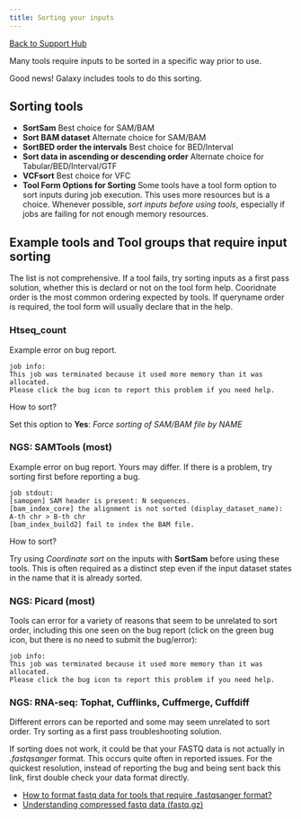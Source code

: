 ```yaml
---
title: Sorting your inputs
---
```

[Back to Support Hub](/src/support/index.md)

Many tools require inputs to be sorted in a specific way prior to use. 

Good news! Galaxy includes tools to do this sorting.

## Sorting tools

* **SortSam** Best choice for SAM/BAM
* **Sort BAM dataset** Alternate choice for SAM/BAM
* **SortBED order the intervals** Best choice for BED/Interval
* **Sort data in ascending or descending order** Alternate choice for Tabular/BED/Interval/GTF
* **VCFsort** Best choice for VFC
* **Tool Form Options for Sorting** Some tools have a tool form option to sort inputs during job execution. This uses more resources but is a choice. Whenever possible, _sort inputs before using tools_, especially if jobs are failing for not enough memory resources.

## Example tools and Tool groups that require input sorting 

The list is not comprehensive. If a tool fails, try sorting inputs as a first pass solution, whether this is declard or not on the tool form help. Cooridnate order is the most common ordering expected by tools. If queryname order is required, the tool form will usually declare that in the help.

### Htseq_count

Example error on bug report. 

```
job info:
This job was terminated because it used more memory than it was allocated.
Please click the bug icon to report this problem if you need help.
```

How to sort?

Set this option to **Yes**: _Force sorting of SAM/BAM file by NAME_

### NGS: SAMTools (most)

Example error on bug report. Yours may differ. If there is a problem, try sorting first before reporting a bug.

```
job stdout:
[samopen] SAM header is present: N sequences.
[bam_index_core] the alignment is not sorted (display_dataset_name): A-th chr > B-th chr
[bam_index_build2] fail to index the BAM file.
```

How to sort?

Try using *Coordinate sort* on the inputs with **SortSam** before using these tools. This is often required as a distinct step even if the input dataset states in the name that it is already sorted.


### NGS: Picard (most)

Tools can error for a variety of reasons that seem to be unrelated to sort order, including this one seen on the bug report (click on the green bug icon, but there is no need to submit the bug/error):

```
job info:
This job was terminated because it used more memory than it was allocated.
Please click the bug icon to report this problem if you need help.
```


### NGS: RNA-seq: Tophat, Cufflinks, Cuffmerge, Cuffdiff

Different errors can be reported and some may seem unrelated to sort order. Try sorting as a first pass troubleshooting solution.

If sorting does not work, it could be that your FASTQ data is not actually in *.fastqsanger* format. This occurs quite often in reported issues. For the quickest resolution, instead of reporting the bug and being sent back this link, first double check your data format directly.
* [How to format fastq data for tools that require .fastqsanger format?](/src/learn/fastqsanger/index.md)
* [Understanding compressed fastq data (fastq.gz)](/src/learn/compressed-fastq/index.md)
